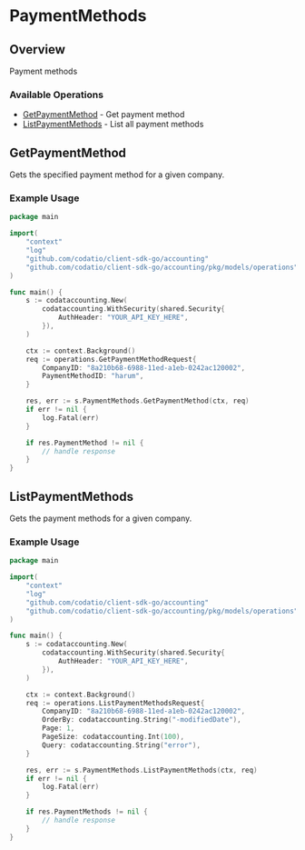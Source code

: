 # PaymentMethods

## Overview

Payment methods

### Available Operations

* [GetPaymentMethod](#getpaymentmethod) - Get payment method
* [ListPaymentMethods](#listpaymentmethods) - List all payment methods

## GetPaymentMethod

Gets the specified payment method for a given company.

### Example Usage

```go
package main

import(
	"context"
	"log"
	"github.com/codatio/client-sdk-go/accounting"
	"github.com/codatio/client-sdk-go/accounting/pkg/models/operations"
)

func main() {
    s := codataccounting.New(
        codataccounting.WithSecurity(shared.Security{
            AuthHeader: "YOUR_API_KEY_HERE",
        }),
    )

    ctx := context.Background()    
    req := operations.GetPaymentMethodRequest{
        CompanyID: "8a210b68-6988-11ed-a1eb-0242ac120002",
        PaymentMethodID: "harum",
    }

    res, err := s.PaymentMethods.GetPaymentMethod(ctx, req)
    if err != nil {
        log.Fatal(err)
    }

    if res.PaymentMethod != nil {
        // handle response
    }
}
```

## ListPaymentMethods

Gets the payment methods for a given company.

### Example Usage

```go
package main

import(
	"context"
	"log"
	"github.com/codatio/client-sdk-go/accounting"
	"github.com/codatio/client-sdk-go/accounting/pkg/models/operations"
)

func main() {
    s := codataccounting.New(
        codataccounting.WithSecurity(shared.Security{
            AuthHeader: "YOUR_API_KEY_HERE",
        }),
    )

    ctx := context.Background()    
    req := operations.ListPaymentMethodsRequest{
        CompanyID: "8a210b68-6988-11ed-a1eb-0242ac120002",
        OrderBy: codataccounting.String("-modifiedDate"),
        Page: 1,
        PageSize: codataccounting.Int(100),
        Query: codataccounting.String("error"),
    }

    res, err := s.PaymentMethods.ListPaymentMethods(ctx, req)
    if err != nil {
        log.Fatal(err)
    }

    if res.PaymentMethods != nil {
        // handle response
    }
}
```
